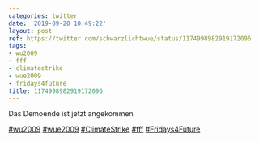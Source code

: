 ```yaml
---
categories: twitter
date: '2019-09-20 10:49:22'
layout: post
ref: https://twitter.com/schwarzlichtwue/status/1174998982919172096
tags:
- wu2009
- fff
- climatestrike
- wue2009
- fridays4future
title: 1174998982919172096
---
```

Das Demoende ist jetzt angekommen

[#wu2009](/t/wu2009) [#wue2009](/t/wue2009) [#ClimateStrike](/t/climatestrike) [#fff](/t/fff) [#Fridays4Future](/t/fridays4future)